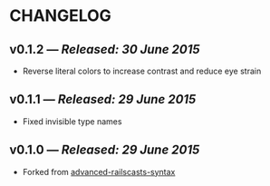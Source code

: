# CHANGELOG

## **v0.1.2** &mdash; *Released: 30 June 2015*

* Reverse literal colors to increase contrast and reduce eye strain

## **v0.1.1** &mdash; *Released: 29 June 2015*

* Fixed invisible type names

## **v0.1.0** &mdash; *Released: 29 June 2015*

* Forked from [advanced-railscasts-syntax](https://atom.io/themes/advanced-railscasts-syntax)
